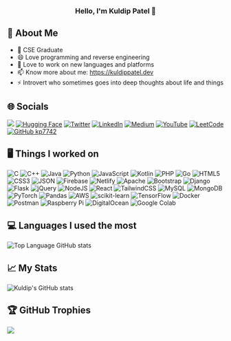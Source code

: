 ### <center>Hello, I'm Kuldip Patel 👋</center>

## 💫 About Me
* 🔭  CSE Graduate
* 😄  Love programming and reverse engineering
* 🌱  Love to work on new languages and platforms
* 📫  Know more about me: https://kuldippatel.dev
* ⚡  Introvert who sometimes goes into deep thoughts about life and things

## 🌐 Socials
![](https://komarev.com/ghpvc/?username=kp7742&color=brightgreen&style=flat) [![Hugging Face](https://img.shields.io/badge/Hugging%20Face-FFD21E?logo=huggingface&logoColor=000)](https://huggingface.co/kp7742)  [![Twitter](https://img.shields.io/badge/X-%23000000.svg?logo=X&logoColor=white)](https://twitter.com/kexecv)  [![LinkedIn](https://custom-icon-badges.demolab.com/badge/LinkedIn-0A66C2?logo=linkedin-white&logoColor=fff)](https://linkedin.com/in/kp7742)  [![Medium](https://img.shields.io/badge/Medium-%23000000.svg?logo=medium&logoColor=white)](https://medium.com/@iamkuldip)  [![YouTube](https://img.shields.io/badge/YouTube-%23FF0000.svg?logo=YouTube&logoColor=white)](https://youtube.com/c/UCcrafxoeEDJfobJKdhvqXLw)  [![LeetCode](https://img.shields.io/badge/LeetCode-000000?logo=LeetCode&logoColor=#d16c06)](https://leetcode.com/u/kexecv)  [![GitHub kp7742](https://img.shields.io/github/followers/kp7742?label=follow&style=social)](https://github.com/kp7742)

## 🖥️ Things I worked on
![C](https://img.shields.io/badge/C-00599C?style=for-the-badge&logo=c&logoColor=white) ![C++](https://img.shields.io/badge/C++-%2300599C.svg?style=for-the-badge&logo=c%2B%2B&logoColor=white) ![Java](https://img.shields.io/badge/Java-%23ED8B00.svg?style=for-the-badge&logo=openjdk&logoColor=white)  ![Python](https://img.shields.io/badge/python-3670A0?style=for-the-badge&logo=python&logoColor=ffdd54) ![JavaScript](https://img.shields.io/badge/JavaScript-F7DF1E?style=for-the-badge&logo=javascript&logoColor=000)  ![Kotlin](https://img.shields.io/badge/kotlin-%230095D5.svg?style=for-the-badge&logo=kotlin&logoColor=white) ![PHP](https://img.shields.io/badge/php-%23777BB4.svg?style=for-the-badge&logo=php&logoColor=white) ![Go](https://img.shields.io/badge/go-%2300ADD8.svg?style=for-the-badge&logo=go&logoColor=white) ![HTML5](https://img.shields.io/badge/html5-%23E34F26.svg?style=for-the-badge&logo=html5&logoColor=white) ![CSS3](https://img.shields.io/badge/css3-%231572B6.svg?style=for-the-badge&logo=css3&logoColor=white)  ![JSON](https://img.shields.io/badge/JSON-000?style=for-the-badge&logo=json&logoColor=fff)  ![Firebase](https://img.shields.io/badge/firebase-%23039BE5.svg?style=for-the-badge&logo=firebase) ![Netlify](https://img.shields.io/badge/netlify-%23000000.svg?style=for-the-badge&logo=netlify&logoColor=#00C7B7) ![Apache](https://img.shields.io/badge/apache-%23D42029.svg?style=for-the-badge&logo=apache&logoColor=white) ![Bootstrap](https://img.shields.io/badge/bootstrap-%23563D7C.svg?style=for-the-badge&logo=bootstrap&logoColor=white) ![Django](https://img.shields.io/badge/django-%23092E20.svg?style=for-the-badge&logo=django&logoColor=white) ![Flask](https://img.shields.io/badge/flask-%23000.svg?style=for-the-badge&logo=flask&logoColor=white) ![jQuery](https://img.shields.io/badge/jquery-%230769AD.svg?style=for-the-badge&logo=jquery&logoColor=white) ![NodeJS](https://img.shields.io/badge/node.js-6DA55F?style=for-the-badge&logo=node.js&logoColor=white) ![React](https://img.shields.io/badge/react-%2320232a.svg?style=for-the-badge&logo=react&logoColor=%2361DAFB) ![TailwindCSS](https://img.shields.io/badge/tailwindcss-%2338B2AC.svg?style=for-the-badge&logo=tailwind-css&logoColor=white) ![MySQL](https://img.shields.io/badge/mysql-%2300f.svg?style=for-the-badge&logo=mysql&logoColor=white) ![MongoDB](https://img.shields.io/badge/MongoDB-%234ea94b.svg?style=for-the-badge&logo=mongodb&logoColor=white) ![PyTorch](https://img.shields.io/badge/PyTorch-ee4c2c?style=for-the-badge&logo=pytorch&logoColor=white) ![Pandas](https://img.shields.io/badge/pandas-%23150458.svg?style=for-the-badge&logo=pandas&logoColor=white) ![AWS](https://img.shields.io/badge/AWS-%23FF9900.svg?style=for-the-badge&logo=amazon-web-services&logoColor=white) ![scikit-learn](https://img.shields.io/badge/scikit--learn-%23F7931E.svg?style=for-the-badge&logo=scikit-learn&logoColor=white) ![TensorFlow](https://img.shields.io/badge/TensorFlow-%23FF6F00.svg?style=for-the-badge&logo=TensorFlow&logoColor=white) ![Docker](https://img.shields.io/badge/docker-%230db7ed.svg?style=for-the-badge&logo=docker&logoColor=white) ![Postman](https://img.shields.io/badge/Postman-FF6C37?style=for-the-badge&logo=postman&logoColor=white) ![Raspberry Pi](https://img.shields.io/badge/-RaspberryPi-C51A4A?style=for-the-badge&logo=Raspberry-Pi) ![DigitalOcean](https://img.shields.io/badge/DigitalOcean-%230167ff.svg?style=for-the-badge&logo=digitalOcean&logoColor=white) ![Google Colab](https://img.shields.io/badge/Google%20Colab-F9AB00?style=for-the-badge&logo=googlecolab&logoColor=fff)

## 💻 Languages I used the most
![Top Language GitHub stats](https://github-readme-stats.vercel.app/api/top-langs/?username=kp7742&layout=compact&theme=slateorange&langs_count=6)

## 📈 My Stats
![Kuldip's GitHub stats](https://github-readme-stats.vercel.app/api?username=kp7742&count_private=true&show_icons=true&theme=slateorange)

## 🏆 GitHub Trophies
![](https://github-profile-trophy.vercel.app/?username=kp7742&theme=gruvbox&no-frame=false&no-bg=false&margin-w=4)
